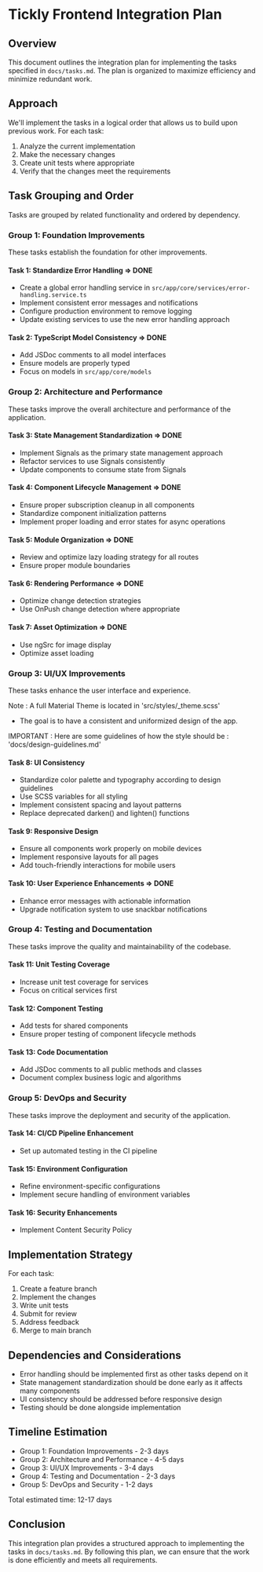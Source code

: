 # Tickly Frontend Integration Plan


## Overview
This document outlines the integration plan for implementing the tasks specified in `docs/tasks.md`. The plan is organized to maximize efficiency and minimize redundant work.

## Approach
We'll implement the tasks in a logical order that allows us to build upon previous work. For each task:
1. Analyze the current implementation
2. Make the necessary changes
3. Create unit tests where appropriate
4. Verify that the changes meet the requirements

## Task Grouping and Order
Tasks are grouped by related functionality and ordered by dependency.

### Group 1: Foundation Improvements
These tasks establish the foundation for other improvements.

#### Task 1: Standardize Error Handling => DONE
- Create a global error handling service in `src/app/core/services/error-handling.service.ts`
- Implement consistent error messages and notifications
- Configure production environment to remove logging
- Update existing services to use the new error handling approach

#### Task 2: TypeScript Model Consistency => DONE
- Add JSDoc comments to all model interfaces
- Ensure models are properly typed
- Focus on models in `src/app/core/models`

### Group 2: Architecture and Performance
These tasks improve the overall architecture and performance of the application.

#### Task 3: State Management Standardization => DONE
- Implement Signals as the primary state management approach
- Refactor services to use Signals consistently
- Update components to consume state from Signals

#### Task 4: Component Lifecycle Management => DONE
- Ensure proper subscription cleanup in all components
- Standardize component initialization patterns
- Implement proper loading and error states for async operations

#### Task 5: Module Organization => DONE
- Review and optimize lazy loading strategy for all routes
- Ensure proper module boundaries

#### Task 6: Rendering Performance => DONE
- Optimize change detection strategies
- Use OnPush change detection where appropriate

#### Task 7: Asset Optimization => DONE
- Use ngSrc for image display
- Optimize asset loading

### Group 3: UI/UX Improvements
These tasks enhance the user interface and experience.

Note : A full Material Theme is located in 'src/styles/_theme.scss'
- The goal is to have a consistent and uniformized design of the app.

IMPORTANT : Here are some guidelines of how the style should be : 'docs/design-guidelines.md'

#### Task 8: UI Consistency
- Standardize color palette and typography according to design guidelines
- Use SCSS variables for all styling
- Implement consistent spacing and layout patterns
- Replace deprecated darken() and lighten() functions

#### Task 9: Responsive Design
- Ensure all components work properly on mobile devices
- Implement responsive layouts for all pages
- Add touch-friendly interactions for mobile users

#### Task 10: User Experience Enhancements => DONE
- Enhance error messages with actionable information
- Upgrade notification system to use snackbar notifications

### Group 4: Testing and Documentation
These tasks improve the quality and maintainability of the codebase.

#### Task 11: Unit Testing Coverage
- Increase unit test coverage for services
- Focus on critical services first

#### Task 12: Component Testing
- Add tests for shared components
- Ensure proper testing of component lifecycle methods

#### Task 13: Code Documentation
- Add JSDoc comments to all public methods and classes
- Document complex business logic and algorithms

### Group 5: DevOps and Security
These tasks improve the deployment and security of the application.

#### Task 14: CI/CD Pipeline Enhancement
- Set up automated testing in the CI pipeline

#### Task 15: Environment Configuration
- Refine environment-specific configurations
- Implement secure handling of environment variables

#### Task 16: Security Enhancements
- Implement Content Security Policy

## Implementation Strategy
For each task:
1. Create a feature branch
2. Implement the changes
3. Write unit tests
4. Submit for review
5. Address feedback
6. Merge to main branch

## Dependencies and Considerations
- Error handling should be implemented first as other tasks depend on it
- State management standardization should be done early as it affects many components
- UI consistency should be addressed before responsive design
- Testing should be done alongside implementation

## Timeline Estimation
- Group 1: Foundation Improvements - 2-3 days
- Group 2: Architecture and Performance - 4-5 days
- Group 3: UI/UX Improvements - 3-4 days
- Group 4: Testing and Documentation - 2-3 days
- Group 5: DevOps and Security - 1-2 days

Total estimated time: 12-17 days

## Conclusion
This integration plan provides a structured approach to implementing the tasks in `docs/tasks.md`. By following this plan, we can ensure that the work is done efficiently and meets all requirements.
